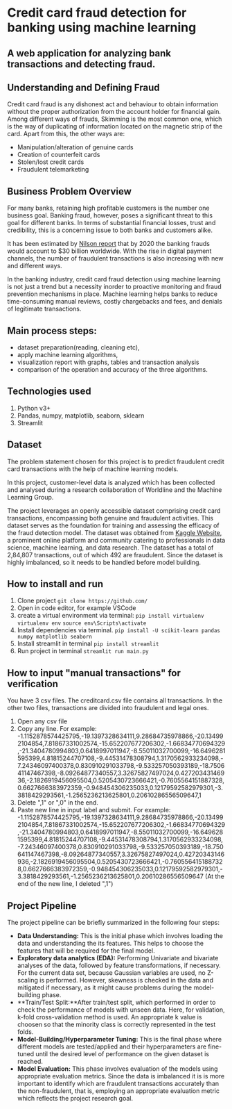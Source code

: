 # Credit card fraud detection for banking using machine learning

## A web application for analyzing bank transactions and detecting fraud.

## Understanding and Defining Fraud

Credit card fraud is any dishonest act and behaviour to obtain information without the proper authorization from the account holder for financial gain. Among different ways of frauds, Skimming is the most common one, which is the way of duplicating of information located on the magnetic strip of the card. Apart from this, the other ways are:

- Manipulation/alteration of genuine cards
- Creation of counterfeit cards
- Stolen/lost credit cards
- Fraudulent telemarketing

## Business Problem Overview

For many banks, retaining high profitable customers is the number one business goal. Banking fraud, however, poses a significant threat to this goal for different banks. In terms of substantial financial losses, trust and credibility, this is a concerning issue to both banks and customers alike.

It has been estimated by [Nilson report](https://nilsonreport.com/upload/content_promo/The_Nilson_Report_Issue_1164.pdf) that by 2020 the banking frauds would account to $30 billion worldwide. With the rise in digital payment channels, the number of fraudulent transactions is also increasing with new and different ways.

In the banking industry, credit card fraud detection using machine learning is not just a trend but a necessity inorder to proactive monitoring and fraud prevention mechanisms in place. Machine learning helps banks to reduce time-consuming manual reviews, costly chargebacks and fees, and denials of legitimate transactions.

## Main process steps:

- dataset preparation(reading, cleaning etc),
- apply machine learning algorithms,
- visualization report with graphs, tables and transaction analysis
- comparison of the operation and accuracy of the three algorithms.

## Technologies used

1. Python v3+
2. Pandas, numpy, matplotlib, seaborn, sklearn
3. Streamlit

## Dataset

The problem statement chosen for this project is to predict fraudulent credit card transactions with the help of machine learning models.

In this project, customer-level data is analyzed which has been collected and analysed during a research collaboration of Worldline and the Machine Learning Group.

The project leverages an openly accessible dataset comprising credit card transactions, encompassing both genuine and fraudulent activities. This dataset serves as the foundation for training and assessing the efficacy of the fraud detection model. The dataset was obtained from [Kaggle Website](https://www.kaggle.com/datasets/mlg-ulb/creditcardfraud), a prominent online platform and community catering to professionals in data science, machine learning, and data research. The dataset has a total of 2,84,807 transactions, out of which 492 are fraudulent. Since the dataset is highly imbalanced, so it needs to be handled before model building.

## How to install and run

1. Clone project
   `git clone https://github.com/`
2. Open in code editor, for example VSCode
3. create a virtual environment via terminal:
   `pip install virtualenv `
   `virtualenv env`
   `source env\Scripts\activate`
4. Install dependencies via terminal.
   `pip install -U scikit-learn pandas numpy matplotlib seaborn`
5. Install streamlit in terminal
   `pip install streamlit`
6. Run project in terminal
   `streamlit run main.py`

## How to input "manual transactions" for verification

You have 3 csv files. The creditcard.csv file contains all transactions. In the other two files, transactions are divided into fraudulent and legal ones.

1. Open any csv file
2. Copy any line. For example: -1.1152878574425795,-19.1397328634111,9.28684735978866,-20.134992104854,7.81867331002574,-15.652207677206302,-1.66834770694329,-21.3404780994803,0.6418997011947,-8.55011032700099,-16.6496281595399,4.81815244707108,-9.44531478308794,1.3170562933234098,-7.24346097400378,0.830910291033798,-9.533257050393189,-18.750641147467398,-8.09264877340557,3.32675827497024,0.42720343146936,-2.1826919456095504,0.5205430723666421,-0.7605564151887328,0.6627666383972359,-0.948454306235033,0.12179592582979301,-3.3818429293561,-1.2565236213625801,0.20610286556509647,1
3. Delete ",1" or ",0" in the end.
4. Paste new line in input label and submit. For example: -1.1152878574425795,-19.1397328634111,9.28684735978866,-20.134992104854,7.81867331002574,-15.652207677206302,-1.66834770694329,-21.3404780994803,0.6418997011947,-8.55011032700099,-16.6496281595399,4.81815244707108,-9.44531478308794,1.3170562933234098,-7.24346097400378,0.830910291033798,-9.533257050393189,-18.750641147467398,-8.09264877340557,3.32675827497024,0.42720343146936,-2.1826919456095504,0.5205430723666421,-0.7605564151887328,0.6627666383972359,-0.948454306235033,0.12179592582979301,-3.3818429293561,-1.2565236213625801,0.20610286556509647 (At the end of the new line, I deleted ",1")

## Project Pipeline

The project pipeline can be briefly summarized in the following four steps:

- **Data Understanding:** This is the initial phase which involves loading the data and understanding the its features. This helps to choose the features that will be required for the final model.
- **Exploratory data analytics (EDA):** Performing Univariate and bivariate analyses of the data, followed by feature transformations, if necessary. For the current data set, because Gaussian variables are used, no Z-scaling is performed. However, skewness is checked in the data and mitigated if necessary, as it might cause problems during the model-building phase.
- **Train/Test Split:**After train/test split, which performed in order to check the performance of models with unseen data. Here, for validation, k-fold cross-validation method is used. An appropriate k value is choosen so that the minority class is correctly represented in the test folds.
- **Model-Building/Hyperparameter Tuning:** This is the final phase where different models are tested/applied and their hyperparameters are fine-tuned until the desired level of performance on the given dataset is reached.
- **Model Evaluation:** This phase involves evaluation of the models using appropriate evaluation metrics. Since the data is imbalanced it is is more important to identify which are fraudulent transactions accurately than the non-fraudulent, that is, employing an appropriate evaluation metric which reflects the project research goal.
